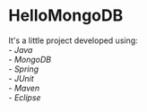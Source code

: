 # HelloMongoDB
It's a little project developed using:
<i>
<br>- Java
<br>- MongoDB
<br>- Spring
<br>- JUnit
<br>- Maven
<br>- Eclipse
</i>
